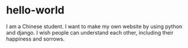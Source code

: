 # hello-world
I am a Chinese student. I want to make my own website by using python and django.
I wish people can understand each other, including their happiness and sorrows.

